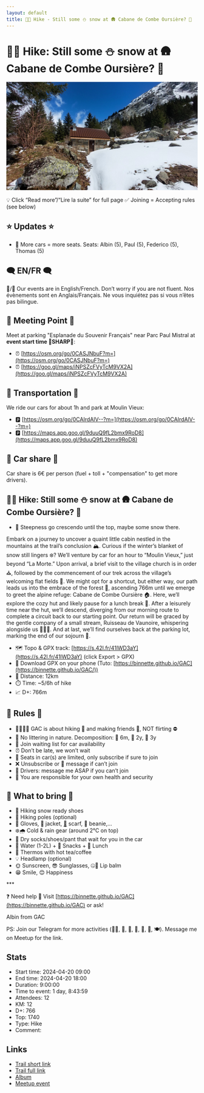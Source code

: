 ```yaml
---
layout: default
title: 🥾🔵 Hike - Still some ⛄️ snow at 🛖 Cabane de Combe Oursière? 🤔
---
```


# 🥾🔵 Hike: Still some ⛄️ snow at 🛖 Cabane de Combe Oursière? 🤔

![2024-04-20](../img/orig/2024-04-20.jpg)

💡 Click “Read more”/“Lire la suite” for full page ✅ Joining = Accepting rules (see below)

##  ⭐ Updates ⭐ 

* 📅 More cars = more seats. Seats: Albin (5), Paul (5), Federico (5), Thomas (5)

##  🗨️ EN/FR 🗨️ 
🦅/🐓 Our events are in English/French. Don’t worry if you are not fluent. Nos évènements sont en Anglais/Français. Ne vous inquiétez pas si vous n’êtes pas bilingue.

## 📍 Meeting Point 📍
Meet at parking "Esplanade du Souvenir Français" near Parc Paul Mistral at **event start time 🔺SHARP🔺**:

* ⏰ [https://osm.org/go/0CASJNbuF?m=](https://osm.org/go/0CASJNbuF?m=)
* ⏰ [https://goo.gl/maps/iNPSZcFVyTcM9VX2A](https://goo.gl/maps/iNPSZcFVyTcM9VX2A)

##  🚗 Transportation 🚗 
We ride our cars for about 1h and park at Moulin Vieux:

* 🅿️ [https://osm.org/go/0CAIrdAlV--?m=](https://osm.org/go/0CAIrdAlV--?m=)
* 🅿️ [https://maps.app.goo.gl/9duuQ9fL2bmx9RoD8](https://maps.app.goo.gl/9duuQ9fL2bmx9RoD8)

##  🚗 Car share 🚗 
Car share is 6€ per person (fuel + toll + "compensation" to get more drivers).

##  🥾🔵 Hike: Still some ⛄️ snow at 🛖 Cabane de Combe Oursière? 🤔 

* 🔵 Steepness go crescendo until the top, maybe some snow there.

Embark on a journey to uncover a quaint little cabin nestled in the mountains at the trail’s conclusion 🏔️. Curious if the winter’s blanket of snow still lingers ❄️? We’ll venture by car for an hour to “Moulin Vieux,” just beyond “La Morte.” Upon arrival, a brief visit to the village church is in order ⛪, followed by the commencement of our trek across the village’s welcoming flat fields 🌄. We might opt for a shortcut, but either way, our path leads us into the embrace of the forest 🌲, ascending 766m until we emerge to greet the alpine refuge: Cabane de Combe Oursière 🏠. Here, we’ll explore the cozy hut and likely pause for a lunch break 🍞. After a leisurely time near the hut, we’ll descend, diverging from our morning route to complete a circuit back to our starting point. Our return will be graced by the gentle company of a small stream, Ruisseau de Vaunoire, whispering alongside us 🚶‍♂️💦. And at last, we’ll find ourselves back at the parking lot, marking the end of our sojourn 🚗.

* 🗺️ Topo & GPX track: [https://s.42l.fr/41lWD3aY](https://s.42l.fr/41lWD3aY) (click Export > GPX)
* 📲 Download GPX on your phone (Tuto: [https://binnette.github.io/GAC](https://binnette.github.io/GAC/))
* 📏 Distance: 12km
* ⏱️ Time: \~5/6h of hike
* 📈 D+: 766m

##  📜 Rules 📜 

* 🚶‍♀️🚶‍♂️ GAC is about hiking 🥾 and making friends 🤗, NOT flirting ⛔
* 🚮 No littering in nature. Decomposition: 🍊 6m, 🍌 2y, 🥚 3y
* 🚗 Join waiting list for car availability
* ⏰ Don’t be late, we won’t wait
* 💺 Seats in car(s) are limited, only subscribe if sure to join
* ❌ Unsubscribe or 💬 message if can’t join
* 🚗 Drivers: message me ASAP if you can’t join
* 💟 You are responsible for your own health and security

##  🎒 What to bring 🎒 

* 🥾 Hiking snow ready shoes
* 🥢 Hiking poles (optional)
* 🧤 Gloves, 🧥 jacket, [🧣](https://wprock.fr/t/emoji/cold-face/) scarf, 🧢 beanie,...
* ❄️🌧️ Cold & rain gear (around 2°C on top)
* 🧦 Dry socks/shoes/pant that wait for you in the car
* 🧃 Water (1-2L) + 🍫 Snacks + 🥗 Lunch
* 🍵 Thermos with hot tea/coffee
* 💡 Headlamp (optional)
* 🌞 Sunscreen, 😎 Sunglasses, 🤐🧊 Lip balm
* 😁 Smile, 😊 Happiness

\*\*\*

❓ Need help 🤔 Visit [https://binnette.github.io/GAC](https://binnette.github.io/GAC) or ask!

Albin from GAC

PS: Join our Telegram for more activities (🧗‍♀️, 🏓, 🎳, 🎲, 🎥, 🎵, 🍽️). Message me on Meetup for the link.

## Stats

- Start time: 2024-04-20 09:00
- End time: 2024-04-20 18:00
- Duration: 9:00:00
- Time to event: 1 day, 8:43:59
- Attendees: 12
- KM: 12
- D+: 766
- Top: 1740
- Type: Hike
- Comment: 

## Links

- [Trail short link](https://s.42l.fr/41lWD3aY)
- [Trail full link](https://brouter.de/brouter-web/#map=15/45.0070/5.8994/OpenTopoMap&lonlats=5.880416,45.010476;5.888221,45.007277;5.888337,45.00705;5.888369,45.00729;5.897256,45.00403;5.916309,45.000133;5.907576,45.010069;5.880609,45.01048&profile=hiking-mountain)
- [Album](https://binnette.github.io/GacImg2024/2024-04-20-🥾🔵-Hike-Still-some-⛄️-snow-at-🛖-Cabane-de-Combe-Oursiere?-🤔.html)
- [Meetup event](https://www.meetup.com/grenoble-adventure-club-english-french/events/300501073/)
